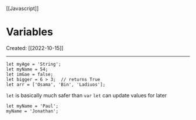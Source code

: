 [[Javascript]]

# Variables
Created:  [[2022-10-15]]

---
```JS
let myAge = 'String';
let myName = 54;
let imGae = false;
let bigger = 6 > 3;  // returns True
let arr = ['Osama', 'Bin', 'Ladiuos'];
```
`let` is basically much safer than `var`
`let` can update values for later
```JS
let myName = 'Paul';
myName = 'Jonathan';
```












